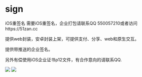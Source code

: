 # sign
iOS重签名
需要iOS重签名，企业打包请联系QQ 550057210或者访问https://51zan.cc

提供web封装，安卓封装上架，可提供支付、分享、web和原生交互。

提供带推送的企业签名。

另外有偿使用iOS企业证书p12文件，有合作意向的请联系QQ.

![](http://art5.photozou.jp/pub/534/3167534/photo/259800311_624.v1547024667.jpg)
![](http://art5.photozou.jp/pub/534/3167534/photo/259800295_624.v1547024614.jpg)
